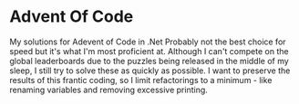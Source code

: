 # Advent Of Code
My solutions for Adevent of Code in .Net
Probably not the best choice for speed but it's what I'm most proficient at.
Although I can't compete on the global leaderboards due to the puzzles being released in the middle of my sleep, I still try to solve these as quickly as possible.
I want to preserve the results of this frantic coding, so I limit refactorings to a minimum - like renaming variables and removing excessive printing.

